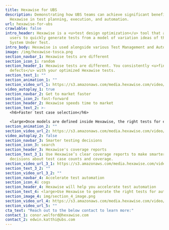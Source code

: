 ```yaml
---
title: Hexawise for UBS
description: Demonstrating how UBS teams can achieve significant benefits with
  Hexawise in test planning, execution, and automation.
url: hexawise-for-ubs
crawlable: false
intro_header: Hexawise is a <u>test design optimization</u> tool that allows
  users to quickly generate tests from a model of variation ideas of their
  System Under Test.
intro_body: Hexawise is used alongside various Test Management and Automation tools.
image: /img/hexawise-tosca.png
section_navbar_1: Hexawise tests are different
section_icon_1: random
section_header_1: Hexawise tests are different. You consistently <u>find more
  defects</u> with your optimized Hexawise tests.
section_text_1: ""
section_animation_1: ""
section_video_url_1: https://s3.amazonaws.com/media.hexawise.com/video/UBS%20animationB.mov
video_autoplay_1: true
section_navbar_2: Get to market faster
section_icon_2: fast-forward
section_header_2: Hexawise speeds time to market
section_text_2: >-
  <h6>Faster test case selection</h6>

  <large>Once models are defined inside Hexawise, the right tests for execution are quickly selected.</large>
section_animation_2: ""
section_video_url_2: https://s3.amazonaws.com/media.hexawise.com/video/UBS1.mp4
video_autoplay_2: false
section_navbar_3: Smarter testing decisions
section_icon_3: search
section_header_3: Hexawise's coverage reports
section_text_3_1: Use Hexawise’s clear coverage reports to make smarter testing
  decisions about test case counts and coverage.
section_video_url_3_1: https://s3.amazonaws.com/media.hexawise.com/video/UBS2A.mp4
section_text_3_2: ""
section_video_url_3_2: ""
section_navbar_4: Accelerate test automation
section_icon_4: cogs
section_header_4: Hexawise will help you accelerate test automation
section_text_4: <large>Use Hexawise to generate the right tests for automation.</large>
section_image_4: img/section_4_image.png
section_video_url_4: https://s3.amazonaws.com/media.hexawise.com/video/UBS3A.mp4
section_video_url_5: ""
cta_text: "Reach out to the below contact to learn more:"
contact_1: conor.wolford@hexawise.com
contact_2: edwin.katthi@ubs.com
---
```

